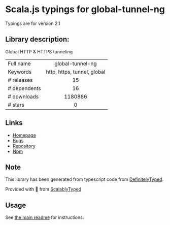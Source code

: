 
# Scala.js typings for global-tunnel-ng

Typings are for version 2.1

## Library description:
Global HTTP & HTTPS tunneling

|                    |                 |
| ------------------ | :-------------: |
| Full name          | global-tunnel-ng |
| Keywords           | http, https, tunnel, global |
| # releases         | 15 |
| # dependents       | 16 |
| # downloads        | 1180886 |
| # stars            | 0 |

## Links
- [Homepage](https://github.com/np-maintain/global-tunnel#readme)
- [Bugs](https://github.com/np-maintain/global-tunnel/issues)
- [Repository](https://github.com/np-maintain/global-tunnel)
- [Npm](https://www.npmjs.com/package/global-tunnel-ng)
    


## Note
This library has been generated from typescript code from [DefinitelyTyped](https://definitelytyped.org).

Provided with :purple_heart: from [ScalablyTyped](https://github.com/oyvindberg/ScalablyTyped)

## Usage
See [the main readme](../../readme.md) for instructions.


